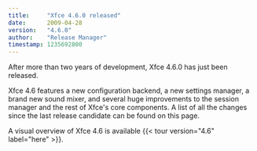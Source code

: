 ```yaml
---
title:     "Xfce 4.6.0 released"
date:      2009-04-28
version:   "4.6.0"
author:    "Release Manager"
timestamp: 1235692800
---
```



After more than two years of development, Xfce 4.6.0 has just been released.

Xfce 4.6 features a new configuration backend, a new settings manager, a brand new sound mixer, and several huge improvements to the session manager and the rest of Xfce's core components. A list of all the changes since the last release candidate can be found on this page.

A visual overview of Xfce 4.6 is available {{< tour version="4.6" label="here" >}}.
